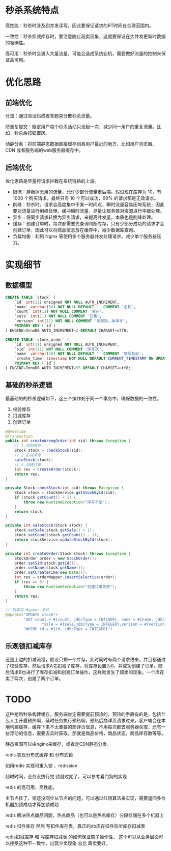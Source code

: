 # 秒杀系统特点

高性能：秒杀时涉及到并发读写，因此要保证请求的RT时间在合理范围内。

一致性：秒杀扣减库存时，要注意防止超卖现象，这就要保证在大并发更新时数据的准确性。

高可用：秒杀时会涌入大量流量，可能会造成系统宕机，需要做好流量的控制来保证高可用。

# 优化思路

## 前端优化

分流：通过验证码或者答题来分散秒杀流量。

防重复提交：限定用户每个秒杀活动只发起一次，减少同一用户的重复流量。比如，秒杀后按钮置灰。

动静分离：将前端静态数据直接缓存到离用户最近的地方，比如用户浏览器、CDN 或者服务端的web服务器缓存中。

## 后端优化

优化思路是尽量将请求拦截在系统链路的上游。

- 限流：屏蔽掉无用的流量，允许少部分流量走后端。假设现在库存为 10，有 1000 个购买请求，最终只有 10 个可以成功，99% 的请求都是无效请求。
- 削峰：秒杀时，请求会高度集中于某一时间点，瞬时流量容易压垮系统，因此要对流量进行削峰处理，缓冲瞬时流量，尽量让服务器对资源进行平缓处理。
- 异步：将同步请求转换为异步请求，来提高并发量，本质也是削峰处理。
- 缓存：创建订单时，每次都需要先查询判断库存，只有少部分成功的请求才会创建订单，因此可以将商品信息放在缓存中，减少数据库查询。
- 负载均衡：利用 Nginx 等使用多个服务器并发处理请求，减少单个服务器压力。

# 实现细节

## 数据模型

```sql
CREATE TABLE `stock` (
    `id` int(11) unsigned NOT NULL AUTO_INCREMENT,
    `name` varchar(50) NOT NULL DEFAULT '' COMMENT '名称',
    `count` int(11) NOT NULL COMMENT '库存',
    `sale` int(11) NOT NULL COMMENT '已售',
    `version` int(11) NOT NULL COMMENT '乐观锁，版本号',
    PRIMARY KEY (`id`)
) ENGINE=InnoDB AUTO_INCREMENT=2 DEFAULT CHARSET=utf8;

CREATE TABLE `stock_order` (
    `id` int(11) unsigned NOT NULL AUTO_INCREMENT,
    `sid` int(11) NOT NULL COMMENT '库存ID',
    `name` varchar(30) NOT NULL DEFAULT '' COMMENT '商品名称',
    `create_time` timestamp NOT NULL DEFAULT CURRENT_TIMESTAMP ON UPDATE CURRENT_TIMESTAMP COMMENT '创建时间',
    PRIMARY KEY (`id`)
) ENGINE=InnoDB AUTO_INCREMENT=55 DEFAULT CHARSET=utf8;
```

## 基础的秒杀逻辑

最基础的的秒杀逻辑如下，这三个操作处于同一个事务中，确保数据的一致性。

1. 校验库存
2. 扣减库存
3. 创建订单

```java
@Override
@Transaction
public int createWrongOrder(int sid) throws Exception {
    // 1.校验库存
    Stock stock = checkStock(sid);
    // 2.扣减库存
    saleStock(stock);
    // 3.创建订单
    int res = createOrder(stock);
    return res;
}

private Stock checkStock(int sid) throws Exception {
    Stock stock = stockService.getStockById(sid);
    if (stock.getCount() < 1) {
        throw new RuntimeException("库存不足");
    }
    return stock;
}

private int saleStock(Stock stock) {
    stock.setSale(stock.getSale() + 1);
    stock.setCount(stock.getCount() - 1);
    return stockService.updateStockById(stock);
}

private int createOrder(Stock stock) throws Exception {
    StockOrder order = new StockOrder();
    order.setSid(stock.getId());
    order.setName(stock.getName());
    order.setCreateTime(new Date());
    int res = orderMapper.insertSelective(order);
    if (res == 0) {
        throw new RuntimeException("创建订单失败");
    }
    return res;
}

// 扣库存 Mapper 文件
@Update("UPDATE stock"+
        "SET count = #{count, jdbcType = INTEGER}, name = #{name, jdbcType = VARCHAR}, " + 
		        "sale = #{sale,jdbcType = INTEGER},version = #{version,jdbcType = INTEGER} " +
        "WHERE id = #{id, jdbcType = INTEGER}")
```

## 乐观锁扣减库存

还是上边的扣减流程，假设只剩一个库存，此时同时有两个请求进来，并且都通过了校验库存，然后请求A先扣减了库存，将库存设置为0，并成功创建了订单。随后请求B也进行了库存扣减和创建订单操作。这样就发生了超卖的现象。一个库存卖了两次，创建了两个订单。





# TODO



这种抢购秒杀构建缓存，服务端肯定需要提前预热的，预热的手段有的是，包括什么人工开启预热啊，延时任务执行预热啊，预热后商详页请求过来，客户端会在本地构建缓存，缓存下来不太重要的商详页信息，不用每次都去服务器获取，还有一些浮动的信息，需要去实时获取，那就是商品价格，商品状态，商品库存数等等。

静态资源可以由nginx来缓存，或者走CDN静态分发。



redis 实现分布式缓存 和 分布式锁

如用redis 实现可重入锁 ，redission

超时时间，业务没执行完 锁就过期了，可以参考看门狗的实现

redis 的高可用，高性能，

主节点挂了，锁还没同步从节点的问题，可以通过红锁算法来实现，需要返回多台机器加锁成功才算加锁成功

redis 解决热点商品问题，热点商品（也可以是热点库存）分段存储在多个机器上

redis 扣件库存 然后 写扣件库存表，真正的db库存扣件监听库存扣减表

redis扣减库存 和 写库存扣减表 的如何保证原子操作性， 这个可以从业务层面可以接受这种不一致性，出现少卖现象 总比 超卖要好。

# 